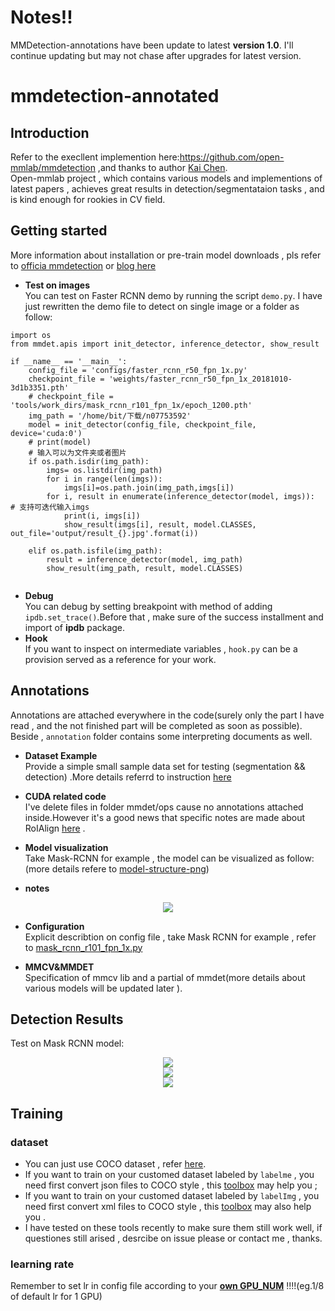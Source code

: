 # Notes!!
MMDetection-annotations have been update to latest **version 1.0**. I'll continue updating but may not chase after upgrades for latest version.
# mmdetection-annotated 

## Introduction
Refer to the execllent implemention here:https://github.com/open-mmlab/mmdetection ,and thanks to author [Kai Chen](https://github.com/hellock).</br>
Open-mmlab project , which contains various models and implementions of latest papers , achieves great results in detection/segmentataion tasks , and is kind enough for rookies in CV field.</br>

## Getting started
More information about installation or pre-train model downloads , pls refer to [officia mmdetection](https://github.com/open-mmlab/mmdetection) or [blog here](https://blog.csdn.net/mingqi1996/article/details/88091802)</br>
* **Test on images</br>**
You can test on Faster RCNN demo by running the script `demo.py`.
I have just rewritten the demo file to detect on single image or a folder as follow:
```
import os
from mmdet.apis import init_detector, inference_detector, show_result

if __name__ == '__main__':
	config_file = 'configs/faster_rcnn_r50_fpn_1x.py'
	checkpoint_file = 'weights/faster_rcnn_r50_fpn_1x_20181010-3d1b3351.pth'
	# checkpoint_file = 'tools/work_dirs/mask_rcnn_r101_fpn_1x/epoch_1200.pth'
	img_path = '/home/bit/下载/n07753592'
	model = init_detector(config_file, checkpoint_file, device='cuda:0')
	# print(model)
	# 输入可以为文件夹或者图片
	if os.path.isdir(img_path):
		imgs= os.listdir(img_path)
		for i in range(len(imgs)):
			imgs[i]=os.path.join(img_path,imgs[i])
		for i, result in enumerate(inference_detector(model, imgs)):	# 支持可迭代输入imgs
			print(i, imgs[i])
			show_result(imgs[i], result, model.CLASSES, out_file='output/result_{}.jpg'.format(i))

	elif os.path.isfile(img_path):
		result = inference_detector(model, img_path)
		show_result(img_path, result, model.CLASSES)


```
* **Debug**  
You can debug by setting breakpoint with method of adding `ipdb.set_trace()`.Before that , make sure of the success installment and import of **ipdb** package.
* **Hook**  
If you want to inspect on intermediate variables , `hook.py` can be a provision served as a reference for your work.
## Annotations
Annotations are attached everywhere in the code(surely only the part I have read , and the not finished part will be completed as soon as possible). Beside , `annotation` folder contains some interpreting documents as well.  
* **Dataset Example**   
Provide a simple small sample data set for testing (segmentation && detection) .More details referrd to instruction [here](https://blog.csdn.net/mingqi1996/article/details/96706619)

* **CUDA related code**  
I've delete files in folder mmdet/ops cause no annotations attached inside.However it's a good news that specific notes are made about RoIAlign [here](https://zhuanlan.zhihu.com/p/75171514) .

* **Model visualization**  
  Take Mask-RCNN for example , the model can be visualized as follow:(more details refere to [model-structure-png](https://github.com/ming71/mmdetection-annotated/blob/master/annotation/model_vis/maskrcnn-model-inference.png))

* **notes**

  
<div align=center><img src="https://github.com/ming71/mmdetection-annotated/blob/master/annotation/model_vis/inference.png"/></div>

* **Configuration**  
Explicit describtion on config file , take Mask RCNN for example , refer to [mask_rcnn_r101_fpn_1x.py](https://github.com/ming71/mmdetection-annotated/blob/master/annotation/mask_rcnn_r101_fpn_1x.py)  

* **MMCV&MMDET**  
Specification of mmcv lib and a partial of mmdet(more details about various models will be updated later ).</br>

## Detection Results</br>
Test on Mask RCNN model:  
<div align=center><img src="https://github.com/ming71/mmdetection-annotated/blob/master/outputs/_s1019.png"/></div>
<div align=center><img  src="https://github.com/ming71/mmdetection-annotated/blob/master/outputs/_screenshot_02.04.2019.png"/></div>
<div align=center><img  src="https://github.com/ming71/mmdetection-annotated/blob/master/outputs/_screenshot_071019.png"/></div>


## Training</br>
### **dataset**<br>
- You can just use COCO dataset , refer [here](https://blog.csdn.net/mingqi1996/article/details/88091802).<br>
- If you want to train on your customed dataset labeled by `labelme` , you need first convert json files to COCO style , this [toolbox](https://github.com/ming71/toolbox) may help you ;<br>
- If you want to train on your customed dataset labeled by `labelImg` , you need first convert xml files to COCO style , this [toolbox](https://github.com/ming71/toolbox) may also help you .<br>
- I have tested on these tools recently to make sure them still work well, if questiones still arised , desrcibe on issue please or contact me , thanks.<br>

### learning rate
Remember to set lr in config file according to your <u>**own GPU_NUM**</u> !!!!(eg.1/8 of default lr for 1 GPU)



